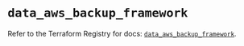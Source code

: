 # `data_aws_backup_framework`

Refer to the Terraform Registry for docs: [`data_aws_backup_framework`](https://registry.terraform.io/providers/hashicorp/aws/4.54.0/docs/data-sources/backup_framework).
